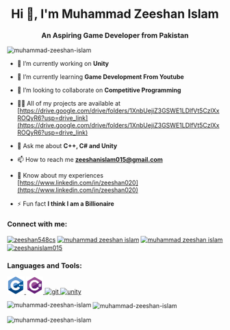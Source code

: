 <h1 align="center">Hi 👋, I'm Muhammad Zeeshan Islam</h1>
<h3 align="center">An Aspiring Game Developer from Pakistan</h3>

<p align="left"> <img src="https://komarev.com/ghpvc/?username=muhammad-zeeshan-islam&label=Profile%20views&color=0e75b6&style=flat" alt="muhammad-zeeshan-islam" /> </p>

- 🔭 I’m currently working on **Unity**

- 🌱 I’m currently learning **Game Development From Youtube**

- 👯 I’m looking to collaborate on **Competitive Programming**

- 👨‍💻 All of my projects are available at [https://drive.google.com/drive/folders/1XnbUejiZ3GSWE1LDlfVt5CzlXxROQyR6?usp=drive_link](https://drive.google.com/drive/folders/1XnbUejiZ3GSWE1LDlfVt5CzlXxROQyR6?usp=drive_link)

- 💬 Ask me about **C++, C# and Unity**

- 📫 How to reach me **zeeshanislam015@gmail.com**

- 📄 Know about my experiences [https://www.linkedin.com/in/zeeshan020](https://www.linkedin.com/in/zeeshan020)

- ⚡ Fun fact **I think I am a Billionaire**

<h3 align="left">Connect with me:</h3>
<p align="left">
<a href="https://twitter.com/zeeshan548cs" target="blank"><img align="center" src="https://raw.githubusercontent.com/rahuldkjain/github-profile-readme-generator/master/src/images/icons/Social/twitter.svg" alt="zeeshan548cs" height="30" width="40" /></a>
<a href="https://www.linkedin.com/in/zeeshan020/" target="blank"><img align="center" src="https://raw.githubusercontent.com/rahuldkjain/github-profile-readme-generator/master/src/images/icons/Social/linked-in-alt.svg" alt="muhammad zeeshan islam" height="30" width="40" /></a>
<a href="https://www.facebook.com/share/1FnBJCdrtg/" target="blank"><img align="center" src="https://raw.githubusercontent.com/rahuldkjain/github-profile-readme-generator/master/src/images/icons/Social/facebook.svg" alt="muhammad zeeshan islam" height="30" width="40" /></a>
<a href="https://instagram.com/zeeshanislam015" target="blank"><img align="center" src="https://raw.githubusercontent.com/rahuldkjain/github-profile-readme-generator/master/src/images/icons/Social/instagram.svg" alt="zeeshanislam015" height="30" width="40" /></a>
</p>

<h3 align="left">Languages and Tools:</h3>
<p align="left"> <a href="https://www.w3schools.com/cpp/" target="_blank" rel="noreferrer"> <img src="https://raw.githubusercontent.com/devicons/devicon/master/icons/cplusplus/cplusplus-original.svg" alt="cplusplus" width="40" height="40"/> </a> <a href="https://www.w3schools.com/cs/" target="_blank" rel="noreferrer"> <img src="https://raw.githubusercontent.com/devicons/devicon/master/icons/csharp/csharp-original.svg" alt="csharp" width="40" height="40"/> </a> <a href="https://git-scm.com/" target="_blank" rel="noreferrer"> <img src="https://www.vectorlogo.zone/logos/git-scm/git-scm-icon.svg" alt="git" width="40" height="40"/> </a> <a href="https://unity.com/" target="_blank" rel="noreferrer"> <img src="https://www.vectorlogo.zone/logos/unity3d/unity3d-icon.svg" alt="unity" width="40" height="40"/> </a> </p>

<p><img align="left" src="https://github-readme-stats.vercel.app/api/top-langs?username=muhammad-zeeshan-islam&show_icons=true&locale=en&layout=compact" alt="muhammad-zeeshan-islam" /></p>

<p>&nbsp;<img align="center" src="https://github-readme-stats.vercel.app/api?username=muhammad-zeeshan-islam&show_icons=true&locale=en" alt="muhammad-zeeshan-islam" /></p>

<p><img align="center" src="https://github-readme-streak-stats.herokuapp.com/?user=muhammad-zeeshan-islam&" alt="muhammad-zeeshan-islam" /></p>
